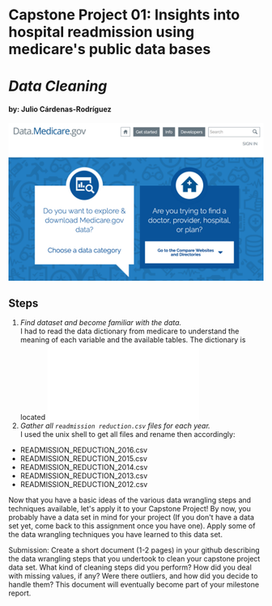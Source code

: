 # **Capstone Project 01:  Insights into hospital readmission using medicare's public data bases**
# _Data Cleaning_
####  by: Julio Cárdenas-Rodríguez
![medi](Medicare.png)
## Steps
1. _Find dataset and become familiar with the data._      
I had to read the data dictionary from medicare to understand the meaning of each variable and the available tables. The dictionary is located ![here](./Hospital.pdf)
2. _Gather all ```readmission reduction.csv``` files for each year._  
I used the unix shell to get all files and rename then accordingly:
- READMISSION_REDUCTION_2016.csv
- READMISSION_REDUCTION_2015.csv
- READMISSION_REDUCTION_2014.csv
- READMISSION_REDUCTION_2013.csv
- READMISSION_REDUCTION_2012.csv

Now that you have a basic ideas of the various data wrangling steps and techniques available, let's apply it to your Capstone Project! By now, you probably have a data set in mind for your project (If you don't have a data set yet, come back to this assignment once you have one). Apply some of the data wrangling techniques you have learned to this data set.

Submission: Create a short document (1-2 pages) in your github describing the data wrangling steps that you undertook to clean your capstone project data set. What kind of cleaning steps did you perform? How did you deal with missing values, if any? Were there outliers, and how did you decide to handle them? This document will eventually become part of your milestone report.
